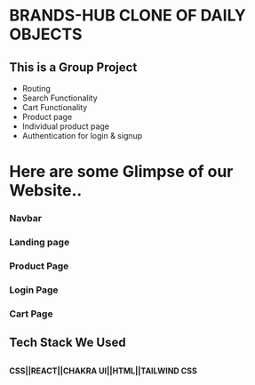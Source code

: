 

# BRANDS-HUB CLONE OF DAILY OBJECTS


<h2>This is a Group Project</h2>
<ul>
 <li>
   Routing</li>
<li>Search Functionality</li>
<li>Cart Functionality</li>
<li>Product page</li>
  <li>Individual product page</li>
<li>Authentication for login & signup</li>

</ul>
<h1>
Here are some Glimpse of our Website..</h1>
<h3>Navbar<h3>
  
  
  
  <h3>Landing page</h3>
  
  
  <h3>Product Page</h3>
  
  
  <h3>Login Page</h3>
    
  
  <h3>Cart Page</h3>
  
  
 <h2> Tech Stack We Used <h2>
   <h4>CSS||REACT||CHAKRA UI||HTML||TAILWIND CSS</h4>
